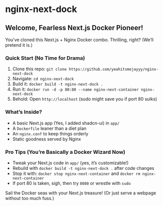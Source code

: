 # nginx-next-dock

## Welcome, Fearless Next.js Docker Pioneer!

You’ve cloned this Next.js + Nginx Docker combo. Thrilling, right? (We’ll pretend it is.)

### Quick Start (No Time for Drama)
1. Clone this repo: `git clone https://github.com/yeahitsmejayyy/nginx-next-dock`
2. Navigate: `cd nginx-next-dock`
3. Build it: `docker build -t nginx-next-dock .`
4. Run it: `docker run -d -p 80:80 --name nginx-next-container nginx-next-dock`
5. Behold: Open `http://localhost` (sudo might save you if port 80 sulks)

### What’s Inside?
- A basic Next.js app (Yes, I added shadcn-ui) in `app/`
- A `Dockerfile` leaner than a diet plan
- An `nginx.conf` to keep things orderly
- Static goodness served by Nginx

### Pro Tips (You’re Basically a Docker Wizard Now)
- Tweak your Next.js code in `app/` (yes, it’s customizable!)
- Rebuild with `docker build -t nginx-next-dock .` after code changes
- Stop it with: `docker stop nginx-next-container` and `docker rm nginx-next-container`
- If port 80 is taken, sigh, then try `8080` or wrestle with `sudo`

Sail the Docker seas with your Next.js treasure! (Or just serve a webpage without too much fuss.)